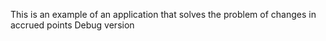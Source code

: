 This is an example of an application that solves the problem of changes in accrued points
Debug version